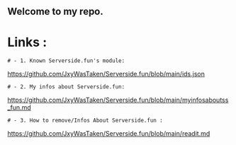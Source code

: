 ## Welcome to my repo.

# Links :
    # - 1. Known Serverside.fun's module:
   https://github.com/JxyWasTaken/Serverside.fun/blob/main/ids.json
   
    # - 2. My infos about Serverside.fun:
   https://github.com/JxyWasTaken/Serverside.fun/blob/main/myinfosaboutss_fun.md
   
    # - 3. How to remove/Infos About Serverside.fun :
   https://github.com/JxyWasTaken/Serverside.fun/blob/main/readit.md
